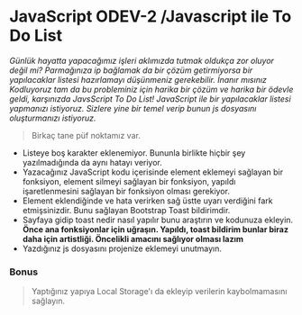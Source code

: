 # JavaScript ODEV-2 /Javascript ile To Do List

*Günlük hayatta yapacağımız işleri aklımızda tutmak oldukça zor oluyor değil mi? Parmağınıza ip bağlamak da bir çözüm getirmiyorsa bir yapılacaklar listesi hazırlamayı düşünmeniz gerekebilir. İnanır mısınız Kodluyoruz tam da bu probleminiz için harika bir çözüm ve harika bir ödevle geldi, karşınızda JavsScript To Do List! JavaScript ile bir yapılacaklar listesi yapmanızı istiyoruz. Sizlere yine bir temel verip bunun js dosyasını oluşturmanızı istiyoruz.*

> Birkaç tane püf noktamız var.

* Listeye boş karakter eklenemiyor. Bununla birlikte hiçbir şey yazılmadığında da aynı hatayı veriyor.
* Yazacağınız JavaScript kodu içerisinde element eklemeyi sağlayan bir fonksiyon, element silmeyi sağlayan bir fonksiyon, yapıldı işaretlenmesini sağlayan bir fonksiyon olması gerekiyor.
* Element eklendiğinde ve hata verirken sağ üstte uyarı verdiğini fark etmişsinizdir. Bunu sağlayan Bootstrap Toast bildirimdir. 
* Sayfaya gidip toast nedir nasıl yapılır bunu araştırın ve kodunuza ekleyin.
 **Önce ana fonksiyonlar için uğraşın. Yapıldı, toast bildirim bunlar biraz daha için artistliği. Öncelikli amacını sağlıyor olması lazım**
* Yazdığınız js dosyasını projenize eklemeyi unutmayın.

### Bonus

>Yaptığınız yapıya Local Storage'ı da ekleyip verilerin kaybolmamasını sağlayın.

